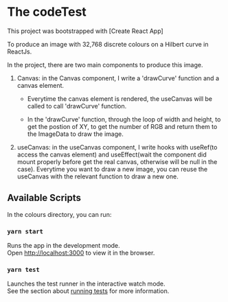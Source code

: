 # The codeTest

This project was bootstrapped with [Create React App] 

To produce an image with 32,768 discrete colours on a Hilbert curve in ReactJs.

In the project, there are two main components to produce this image.

1. Canvas: in the Canvas component, I write a 'drawCurve' function and a canvas element.
 
    - Everytime the canvas element is rendered, the useCanvas will be called to call 'drawCurve' function.
    
    - In the 'drawCurve' function, through the loop of width and height, to get the postion of XY, to get the number of RGB and   return them to the ImageData to draw the image.
    
2. useCanvas: in the useCanvas component, I write hooks with useRef(to access the canvas element) and useEffect(wait the component      did mount properly before get the real canvas, otherwise will be null in the case). Everytime you want to draw a new image,         you can reuse the useCanvas with the relevant function to draw a new one.

## Available Scripts

In the colours directory, you can run:

### `yarn start`

Runs the app in the development mode.\
Open [http://localhost:3000](http://localhost:3000) to view it in the browser.

### `yarn test`

Launches the test runner in the interactive watch mode.\
See the section about [running tests](https://facebook.github.io/create-react-app/docs/running-tests) for more information.




